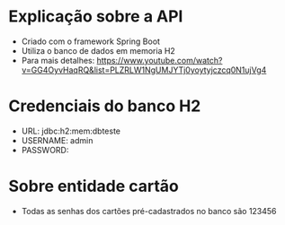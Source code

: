 # Explicação sobre a API

  - Criado com o framework Spring Boot
  - Utiliza o banco de dados em memoria H2
  - Para mais detalhes: https://www.youtube.com/watch?v=GG4OyvHaqRQ&list=PLZRLW1NgUMJYTj0yoytyjczcq0N1ujVg4

# Credenciais do banco H2

  - URL: jdbc:h2:mem:dbteste
  - USERNAME: admin
  - PASSWORD:

# Sobre entidade cartão

  - Todas as senhas dos cartões pré-cadastrados no banco são 123456
